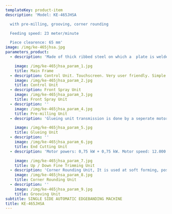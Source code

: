 ```yaml
---
templateKey: product-item
description: 'Model: KE-465JHSA

  with pre-milling, grooving, corner rounding

  Feeding speed: 23 meter/minute

  Piece clearence: 65 mm'
image: /img/ke-465jhsa.jpg
parameters_product:
  - description: 'Made of thick ribbed steel on which a  plate is welded to guarantee maximum rigidity and eliminate vibrations. The main frame is complete, like monoblock and processed as CNC machines with very low tolerance. So it makes guarranty the low tolerance.'

    image: /img/ke-465jhsa_param_1.jpg
    title: Main Frame
  - description: Control Unit. Touchscreen. Very user friendly. Simple and problem free
    image: /img/ke-465jhsa_param_2.jpg
    title: Control Unit
  - description: Front Spray Unit
    image: /img/ke-465jhsa_param_3.jpg
    title: Front Spray Unit
  - description: ''
    image: /img/ke-465jhsa_param_4.jpg
    title: Pre-milling Unit
  - description: 'Glueing unit transmission is done by a seperate motor and is controlled by the driver. There is an extra lapel and every panel that comes in this lapel, openes the glue. When there is no panel this lapel closes the glue.'

    image: /img/ke-465jhsa_param_5.jpg
    title: Glueing Unit
  - description: ''
    image: /img/ke-465jhsa_param_6.jpg
    title: End Cutting Unit
  - description: 'Motor powers: 0,75 kW + 0,75 kW. Motor speed: 12.000 rpm. Panel thickness: 10- 60 mm'

    image: /img/ke-465jhsa_param_7.jpg
    title: Up / Down Fine Trimming Unit
  - description: 'Corner Rounding Unit, It is used at soft forming, post forming and four sided 1, 2 and 3 mm PVC edged panels. Motor powers: 0,35 kW + 0,35 kW. Motor speed: 12.000 rpm. Edge thickness: 10- 45 mm'
    image: /img/ke-465jhsa_param_8.jpg
    title: Corner Rounding Unit
  - description: ''
    image: /img/ke-465jhsa_param_9.jpg
    title: Grooving Unit
subtitle: SINGLE SIDE AUTOMATIC EDGEBANDING MACHINE
title: KE-465JHSA
---
```

